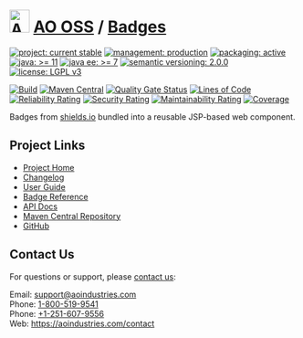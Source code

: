 # [<img src="ao-logo.png" alt="AO Logo" width="35" height="40">](https://github.com/ao-apps) [AO OSS](https://github.com/ao-apps/ao-oss) / [Badges](https://github.com/ao-apps/ao-badges)

[![project: current stable](https://oss.aoapps.com/ao-badges/project-current-stable.svg)](https://aoindustries.com/life-cycle#project-current-stable)
[![management: production](https://oss.aoapps.com/ao-badges/management-production.svg)](https://aoindustries.com/life-cycle#management-production)
[![packaging: active](https://oss.aoapps.com/ao-badges/packaging-active.svg)](https://aoindustries.com/life-cycle#packaging-active)  
[![java: &gt;= 11](https://oss.aoapps.com/ao-badges/java-11.svg)](https://docs.oracle.com/en/java/javase/11/)
[![java ee: &gt;= 7](https://oss.aoapps.com/ao-badges/javaee-7.svg)](https://docs.oracle.com/javaee/7/)
[![semantic versioning: 2.0.0](https://oss.aoapps.com/ao-badges/semver-2.0.0.svg)](http://semver.org/spec/v2.0.0.html)
[![license: LGPL v3](https://oss.aoapps.com/ao-badges/license-lgpl-3.0.svg)](https://www.gnu.org/licenses/lgpl-3.0)

[![Build](https://github.com/ao-apps/ao-badges/workflows/Build/badge.svg?branch=1.x)](https://github.com/ao-apps/ao-badges/actions?query=workflow%3ABuild)
[![Maven Central](https://maven-badges.herokuapp.com/maven-central/com.aoapps/ao-badges/badge.svg)](https://maven-badges.herokuapp.com/maven-central/com.aoapps/ao-badges)
[![Quality Gate Status](https://sonarcloud.io/api/project_badges/measure?branch=1.x&project=com.aoapps%3Aao-badges&metric=alert_status)](https://sonarcloud.io/dashboard?branch=1.x&id=com.aoapps%3Aao-badges)
[![Lines of Code](https://sonarcloud.io/api/project_badges/measure?branch=1.x&project=com.aoapps%3Aao-badges&metric=ncloc)](https://sonarcloud.io/component_measures?branch=1.x&id=com.aoapps%3Aao-badges&metric=ncloc)  
[![Reliability Rating](https://sonarcloud.io/api/project_badges/measure?branch=1.x&project=com.aoapps%3Aao-badges&metric=reliability_rating)](https://sonarcloud.io/component_measures?branch=1.x&id=com.aoapps%3Aao-badges&metric=Reliability)
[![Security Rating](https://sonarcloud.io/api/project_badges/measure?branch=1.x&project=com.aoapps%3Aao-badges&metric=security_rating)](https://sonarcloud.io/component_measures?branch=1.x&id=com.aoapps%3Aao-badges&metric=Security)
[![Maintainability Rating](https://sonarcloud.io/api/project_badges/measure?branch=1.x&project=com.aoapps%3Aao-badges&metric=sqale_rating)](https://sonarcloud.io/component_measures?branch=1.x&id=com.aoapps%3Aao-badges&metric=Maintainability)
[![Coverage](https://sonarcloud.io/api/project_badges/measure?branch=1.x&project=com.aoapps%3Aao-badges&metric=coverage)](https://sonarcloud.io/component_measures?branch=1.x&id=com.aoapps%3Aao-badges&metric=Coverage)

Badges from [shields.io](https://shields.io/) bundled into a reusable JSP-based web component.

## Project Links
* [Project Home](https://oss.aoapps.com/badges/)
* [Changelog](https://oss.aoapps.com/badges/changelog)
* [User Guide](https://oss.aoapps.com/badges/user-guide)
* [Badge Reference](https://oss.aoapps.com/badges/badge-reference)
* [API Docs](https://oss.aoapps.com/badges/apidocs/)
* [Maven Central Repository](https://central.sonatype.com/artifact/com.aoapps/ao-badges)
* [GitHub](https://github.com/ao-apps/ao-badges)

## Contact Us
For questions or support, please [contact us](https://aoindustries.com/contact):

Email: [support@aoindustries.com](mailto:support@aoindustries.com)  
Phone: [1-800-519-9541](tel:1-800-519-9541)  
Phone: [+1-251-607-9556](tel:+1-251-607-9556)  
Web: https://aoindustries.com/contact
